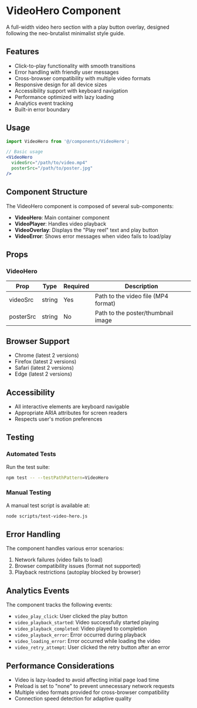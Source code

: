 # VideoHero Component

A full-width video hero section with a play button overlay, designed following the neo-brutalist minimalist style guide.

## Features

- Click-to-play functionality with smooth transitions
- Error handling with friendly user messages
- Cross-browser compatibility with multiple video formats
- Responsive design for all device sizes
- Accessibility support with keyboard navigation
- Performance optimized with lazy loading
- Analytics event tracking
- Built-in error boundary

## Usage

```jsx
import VideoHero from '@/components/VideoHero';

// Basic usage
<VideoHero 
  videoSrc="/path/to/video.mp4" 
  posterSrc="/path/to/poster.jpg" 
/>
```

## Component Structure

The VideoHero component is composed of several sub-components:

- **VideoHero**: Main container component
- **VideoPlayer**: Handles video playback
- **VideoOverlay**: Displays the "Play reel" text and play button
- **VideoError**: Shows error messages when video fails to load/play

## Props

### VideoHero

| Prop | Type | Required | Description |
|------|------|----------|-------------|
| videoSrc | string | Yes | Path to the video file (MP4 format) |
| posterSrc | string | No | Path to the poster/thumbnail image |

## Browser Support

- Chrome (latest 2 versions)
- Firefox (latest 2 versions)
- Safari (latest 2 versions)
- Edge (latest 2 versions)

## Accessibility

- All interactive elements are keyboard navigable
- Appropriate ARIA attributes for screen readers
- Respects user's motion preferences

## Testing

### Automated Tests

Run the test suite:

```bash
npm test -- --testPathPattern=VideoHero
```

### Manual Testing

A manual test script is available at:

```bash
node scripts/test-video-hero.js
```

## Error Handling

The component handles various error scenarios:

1. Network failures (video fails to load)
2. Browser compatibility issues (format not supported)
3. Playback restrictions (autoplay blocked by browser)

## Analytics Events

The component tracks the following events:

- `video_play_click`: User clicked the play button
- `video_playback_started`: Video successfully started playing
- `video_playback_completed`: Video played to completion
- `video_playback_error`: Error occurred during playback
- `video_loading_error`: Error occurred while loading the video
- `video_retry_attempt`: User clicked the retry button after an error

## Performance Considerations

- Video is lazy-loaded to avoid affecting initial page load time
- Preload is set to "none" to prevent unnecessary network requests
- Multiple video formats provided for cross-browser compatibility
- Connection speed detection for adaptive quality 